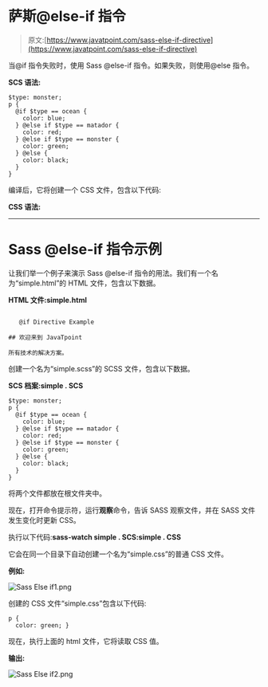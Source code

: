 # 萨斯@else-if 指令

> 原文:[https://www.javatpoint.com/sass-else-if-directive](https://www.javatpoint.com/sass-else-if-directive)

当@if 指令失败时，使用 Sass @else-if 指令。如果失败，则使用@else 指令。

**SCS 语法:**

```
$type: monster;
p {
  @if $type == ocean {
    color: blue;
  } @else if $type == matador {
    color: red;
  } @else if $type == monster {
    color: green;
  } @else {
    color: black;
  }
}

```

编译后，它将创建一个 CSS 文件，包含以下代码:

**CSS 语法:**

* * *

# Sass @else-if 指令示例

让我们举一个例子来演示 Sass @else-if 指令的用法。我们有一个名为“simple.html”的 HTML 文件，包含以下数据。

**HTML 文件:simple.html**

```

   @if Directive Example

## 欢迎来到 JavaTpoint

所有技术的解决方案。

```

创建一个名为“simple.scss”的 SCSS 文件，包含以下数据。

**SCS 档案:simple . SCS**

```
$type: monster;
p {
  @if $type == ocean {
    color: blue;
  } @else if $type == matador {
    color: red;
  } @else if $type == monster {
    color: green;
  } @else {
    color: black;
  }
}

```

将两个文件都放在根文件夹中。

现在，打开命令提示符，运行**观察**命令，告诉 SASS 观察文件，并在 SASS 文件发生变化时更新 CSS。

执行以下代码:**sass-watch simple . SCS:simple . CSS**

它会在同一个目录下自动创建一个名为“simple.css”的普通 CSS 文件。

**例如:**

![Sass Else if1.png](../Images/6da3f959adefd3b0f3bdeb6bce787646.png)

创建的 CSS 文件“simple.css”包含以下代码:

```
p {
  color: green; }  

```

现在，执行上面的 html 文件，它将读取 CSS 值。

**输出:**

![Sass Else if2.png](../Images/1ba2b21bdc45b28420790006d71470a9.png)